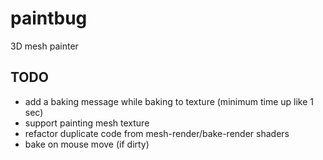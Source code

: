paintbug
========

3D mesh painter

TODO
--------
* add a baking message while baking to texture (minimum time up like 1 sec)
* support painting mesh texture
* refactor duplicate code from mesh-render/bake-render shaders
* bake on mouse move (if dirty)
